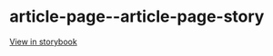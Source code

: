 # article-page--article-page-story

[View in storybook](https://raw.githack.com/Independent-Digital-News-and-Media-Ltd/indy100-pwamp-sb/PR-312-sb/index.html?path=/story/article-page--article-page-story)
